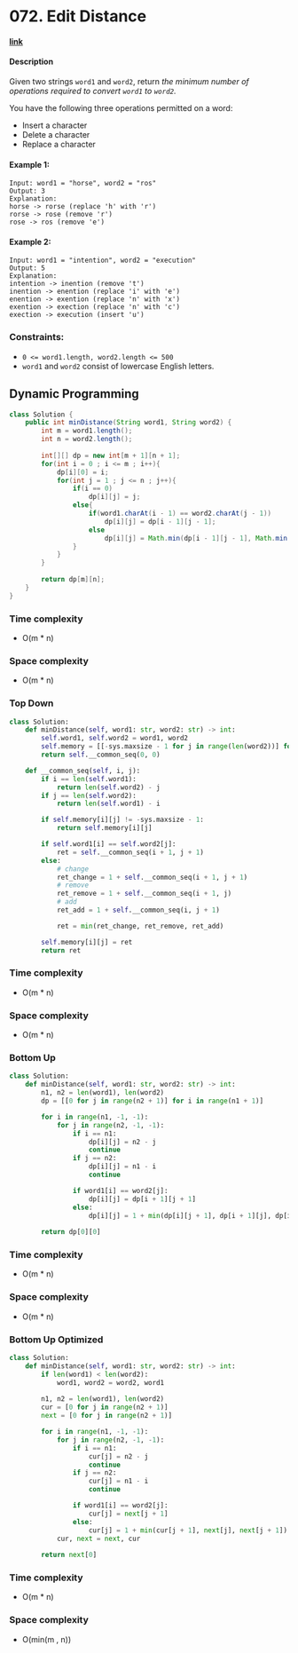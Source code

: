 # 072. Edit Distance

#### [link](https://leetcode.com/problems/XXX/)

#### Description
Given two strings `word1` and `word2`, return *the minimum number of operations required to convert `word1` to `word2`.*

You have the following three operations permitted on a word:

* Insert a character
* Delete a character
* Replace a character

#### Example 1:
```
Input: word1 = "horse", word2 = "ros"
Output: 3
Explanation: 
horse -> rorse (replace 'h' with 'r')
rorse -> rose (remove 'r')
rose -> ros (remove 'e')
```
#### Example 2:
```
Input: word1 = "intention", word2 = "execution"
Output: 5
Explanation: 
intention -> inention (remove 't')
inention -> enention (replace 'i' with 'e')
enention -> exention (replace 'n' with 'x')
exention -> exection (replace 'n' with 'c')
exection -> execution (insert 'u')
```

### Constraints:
* `0 <= word1.length, word2.length <= 500`
* `word1` and `word2` consist of lowercase English letters.

## Dynamic Programming
```java
class Solution {
    public int minDistance(String word1, String word2) {
        int m = word1.length();
        int n = word2.length();
        
        int[][] dp = new int[m + 1][n + 1];
        for(int i = 0 ; i <= m ; i++){
            dp[i][0] = i;
            for(int j = 1 ; j <= n ; j++){
                if(i == 0)
                    dp[i][j] = j;
                else{
                    if(word1.charAt(i - 1) == word2.charAt(j - 1))
                        dp[i][j] = dp[i - 1][j - 1];
                    else
                        dp[i][j] = Math.min(dp[i - 1][j - 1], Math.min(dp[i - 1][j], dp[i][j - 1])) + 1;
                }
            }
        }
        
        return dp[m][n];
    }
}
```
### Time complexity
* O(m * n)
### Space complexity
* O(m * n)

### Top Down
```python
class Solution:
    def minDistance(self, word1: str, word2: str) -> int:
        self.word1, self.word2 = word1, word2
        self.memory = [[-sys.maxsize - 1 for j in range(len(word2))] for i in range(len(word1))]
        return self.__common_seq(0, 0)

    def __common_seq(self, i, j):
        if i == len(self.word1):
            return len(self.word2) - j
        if j == len(self.word2):
            return len(self.word1) - i

        if self.memory[i][j] != -sys.maxsize - 1:
            return self.memory[i][j]

        if self.word1[i] == self.word2[j]:
            ret = self.__common_seq(i + 1, j + 1)
        else:
            # change
            ret_change = 1 + self.__common_seq(i + 1, j + 1)
            # remove
            ret_remove = 1 + self.__common_seq(i + 1, j)
            # add
            ret_add = 1 + self.__common_seq(i, j + 1)

            ret = min(ret_change, ret_remove, ret_add)

        self.memory[i][j] = ret
        return ret
```
### Time complexity
* O(m * n)
### Space complexity
* O(m * n)

### Bottom Up
```python
class Solution:
    def minDistance(self, word1: str, word2: str) -> int:
        n1, n2 = len(word1), len(word2)
        dp = [[0 for j in range(n2 + 1)] for i in range(n1 + 1)]

        for i in range(n1, -1, -1):
            for j in range(n2, -1, -1):
                if i == n1:
                    dp[i][j] = n2 - j
                    continue
                if j == n2:
                    dp[i][j] = n1 - i
                    continue

                if word1[i] == word2[j]:
                    dp[i][j] = dp[i + 1][j + 1]
                else:
                    dp[i][j] = 1 + min(dp[i][j + 1], dp[i + 1][j], dp[i + 1][j + 1])
        
        return dp[0][0]
```
### Time complexity
* O(m * n)
### Space complexity
* O(m * n)

### Bottom Up Optimized
```python
class Solution:
    def minDistance(self, word1: str, word2: str) -> int:
        if len(word1) < len(word2):
            word1, word2 = word2, word1
            
        n1, n2 = len(word1), len(word2)
        cur = [0 for j in range(n2 + 1)]
        next = [0 for j in range(n2 + 1)]

        for i in range(n1, -1, -1):
            for j in range(n2, -1, -1):
                if i == n1:
                    cur[j] = n2 - j
                    continue
                if j == n2:
                    cur[j] = n1 - i
                    continue

                if word1[i] == word2[j]:
                    cur[j] = next[j + 1]
                else:
                    cur[j] = 1 + min(cur[j + 1], next[j], next[j + 1])
            cur, next = next, cur
        
        return next[0]
```
### Time complexity
* O(m * n)
### Space complexity
* O(min(m , n))